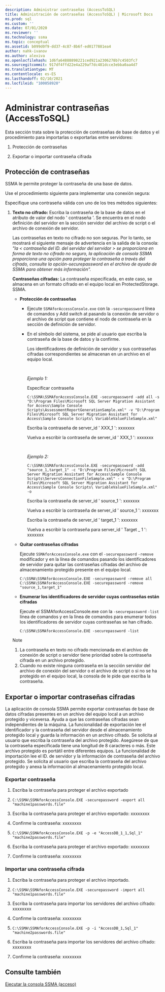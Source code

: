 ```yaml
---
description: Administrar contraseñas (AccessToSQL)
title: Administración de contraseñas (AccessToSQL) | Microsoft Docs
ms.prod: sql
ms.custom: ''
ms.date: 07/01/2020
ms.reviewer: ''
ms.technology: ssma
ms.topic: conceptual
ms.assetid: b099d0f9-dd37-4c87-8b6f-ed0177881ea4
author: nahk-ivanov
ms.author: alexiva
ms.openlocfilehash: 1d6fa64888898221ced921a2306278b7c4503fc7
ms.sourcegitcommit: 917df4ffd22e4a229af7dc481dcce3ebba0aa4d7
ms.translationtype: MT
ms.contentlocale: es-ES
ms.lasthandoff: 02/10/2021
ms.locfileid: "100058920"
---
```

# <a name="managing-passwords-accesstosql"></a>Administrar contraseñas (AccessToSQL)
Esta sección trata sobre la protección de contraseñas de base de datos y el procedimiento para importarlas o exportarlas entre servidores:  
  
1.  Protección de contraseñas  
  
2.  Exportar o importar contraseña cifrada  
  
## <a name="securing-password"></a>Protección de contraseñas  
SSMA le permite proteger la contraseña de una base de datos.  
  
Use el procedimiento siguiente para implementar una conexión segura:  
  
Especifique una contraseña válida con uno de los tres métodos siguientes:  
  
1.  **Texto no cifrado:** Escriba la contraseña de la base de datos en el atributo de valor del nodo ' contraseña '. Se encuentra en el nodo definición del servidor en la sección servidor del archivo de script o el archivo de conexión de servidor.  
  
    Las contraseñas en texto no cifrado no son seguras. Por lo tanto, se mostrará el siguiente mensaje de advertencia en la salida de la consola: *"la &lt; contraseña del ID. del servidor del servidor &gt; se proporciona en forma de texto no cifrado no seguro, la aplicación de consola SSMA proporciona una opción para proteger la contraseña a través del cifrado, consulte la opción-securepassword en el archivo de ayuda de SSMA para obtener más información".*  
  
    **Contraseñas cifradas:** La contraseña especificada, en este caso, se almacena en un formato cifrado en el equipo local en ProtectedStorage. SSMA.  
  
    -   **Protección de contraseñas**  
  
        -   Ejecute `SSMAforAccessConsole.exe` con la `-securepassword` línea de comandos y Add switch at pasando la conexión de servidor o el archivo de script que contiene el nodo de contraseña en la sección de definición de servidor.  
  
        -   En el símbolo del sistema, se pide al usuario que escriba la contraseña de la base de datos y la confirme.  
  
            Los identificadores de definición de servidor y sus contraseñas cifradas correspondientes se almacenan en un archivo en el equipo local.  

            &nbsp;

            _Ejemplo 1:_
            
            Especificar contraseña

            ```console
            C:\SSMA\SSMAforAccessConsole.EXE -securepassword -add all -s "D:\Program Files\Microsoft SQL Server Migration Assistant for Access\Sample Console Scripts\AssessmentReportGenerationSample.xml" -v "D:\Program Files\Microsoft SQL Server Migration Assistant for Access\Sample Console Scripts\ VariableValueFileSample.xml"
            ```

            Escriba la contraseña de server_id ' XXX_1 ': xxxxxxx
                
            Vuelva a escribir la contraseña de server_id ' XXX_1 ': xxxxxxx  

            &nbsp;

            _Ejemplo 2:_

            ```console
            C:\SSMA\SSMAforAccessConsole.EXE -securepassword -add "source_1,target_1" -c "D:\Program Files\Microsoft SQL Server Migration Assistant for Access\Sample Console Scripts\ServersConnectionFileSample.xml" - v "D:\Program Files\Microsoft SQL Server Migration Assistant for Access\Sample Console Scripts\ VariableValueFileSample.xml" -o
            ```

            Escriba la contraseña de server_id ' source_1 ': xxxxxxx
                
            Vuelva a escribir la contraseña de server_id ' source_1 ': xxxxxxx
                
            Escriba la contraseña de server_id ' target_1 ': xxxxxxx
                
            Vuelva a escribir la contraseña para server_id ' Target _ 1 ': xxxxxxx  
  
    -   **Quitar contraseñas cifradas**  
  
        Ejecute `SSMAforAccessConsole.exe` con el `-securepassword` `-remove` modificador y en la línea de comandos pasando los identificadores de servidor para quitar las contraseñas cifradas del archivo de almacenamiento protegido presente en el equipo local.  

        ```console
        C:\SSMA\SSMAforAccessConsole.EXE -securepassword -remove all
        C:\SSMA\SSMAforAccessConsole.EXE -securepassword -remove "source_1,target_1"
        ```
  
    -   **Enumerar los identificadores de servidor cuyas contraseñas están cifradas**  
  
        Ejecute el SSMAforAccessConsole.exe con la `-securepassword` `-list` línea de comandos y en la línea de comandos para enumerar todos los identificadores de servidor cuyas contraseñas se han cifrado.  

        ```console
        C:\SSMA\SSMAforAccessConsole.EXE -securepassword -list
        ```
  
    > [!NOTE]  
    > 1.  La contraseña en texto no cifrado mencionada en el archivo de conexión de script o servidor tiene prioridad sobre la contraseña cifrada en un archivo protegido.  
    > 2.  Cuando no existe ninguna contraseña en la sección servidor del archivo de conexión del servidor o el archivo de script o si no se ha protegido en el equipo local, la consola de le pide que escriba la contraseña.  
  
## <a name="exporting-or-importing-encrypted-passwords"></a>Exportar o importar contraseñas cifradas  
La aplicación de consola SSMA permite exportar contraseñas de base de datos cifradas presentes en un archivo del equipo local a un archivo protegido y viceversa. Ayuda a que las contraseñas cifradas sean independientes de la máquina. La funcionalidad de exportación lee el identificador y la contraseña del servidor desde el almacenamiento protegido local y guarda la información en un archivo cifrado. Se solicita al usuario que escriba la contraseña del archivo protegido. Asegúrese de que la contraseña especificada tiene una longitud de 8 caracteres o más. Este archivo protegido es portátil entre diferentes equipos. La funcionalidad de importación lee el ID. de servidor y la información de contraseña del archivo protegido. Se solicita al usuario que escriba la contraseña del archivo protegido y anexa la información al almacenamiento protegido local.  

### <a name="export-password"></a>Exportar contraseña

1. Escriba la contraseña para proteger el archivo exportado

2. `C:\SSMA\SSMAforAccessConsole.EXE -securepassword -export all "machine1passwords.file"`

3. Escriba la contraseña para proteger el archivo exportado: xxxxxxxx

4. Confirme la contraseña: xxxxxxxx

5. `C:\SSMA\SSMAforAccessConsole.EXE -p -e "AccessDB_1_1,Sql_1" "machine2passwords.file"`

6. Escriba la contraseña para proteger el archivo exportado: xxxxxxxx

7. Confirme la contraseña: xxxxxxxx  

### <a name="import-an-encrypted-password"></a>Importar una contraseña cifrada

1. Escriba la contraseña para proteger el archivo importado.

2. `C:\SSMA\SSMAforAccessConsole.EXE -securepassword -import all "machine1passwords.file"`

3. Escriba la contraseña para importar los servidores del archivo cifrado: xxxxxxxx

4. Confirme la contraseña: xxxxxxxx

5. `C:\SSMA\SSMAforAccessConsole.EXE -p -i "AccessDB_1,Sql_1" "machine2passwords.file"`

6. Escriba la contraseña para importar los servidores del archivo cifrado: xxxxxxxx

7. Confirme la contraseña: xxxxxxxx  

## <a name="see-also"></a>Consulte también  
[Ejecutar la consola SSMA (acceso)](./executing-the-ssma-console-accesstosql.md)  
